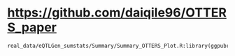 # https://github.com/daiqile96/OTTERS_paper

```console
real_data/eQTLGen_sumstats/Summary/Summary_OTTERS_Plot.R:library(ggpubr)

```
